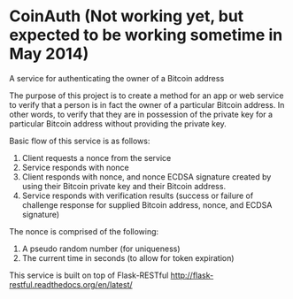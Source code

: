 CoinAuth (Not working yet, but expected to be working sometime in May 2014)
========

A service for authenticating the owner of a Bitcoin address

The purpose of this project is to create a method for an app or web service to verify that a person is in fact the owner of a particular Bitcoin address. In other words, to verify that they are in possession of the private key for a particular Bitcoin address without providing the private key.

Basic flow of this service is as follows:  
1. Client requests a nonce from the service  
2. Service responds with nonce  
3. Client responds with nonce, and nonce ECDSA signature created by using their Bitcoin private key and their Bitcoin address. 
4. Service responds with verification results (success or failure of challenge response for supplied Bitcoin address, nonce, and ECDSA signature)

The nonce is comprised of the following:  
1. A pseudo random number (for uniqueness)  
2. The current time in seconds (to allow for token expiration)

This service is built on top of Flask-RESTful http://flask-restful.readthedocs.org/en/latest/
